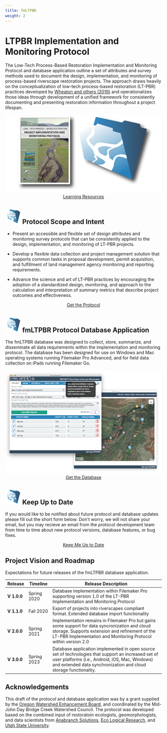 ```yaml
---
title: fmLTPBR
weight: 2
---
```



<h1>LTPBR Implementation and Monitoring Protocol</h1>

The Low-Tech Process-Based Restoration Implementation and Monitoring Protocol and database application outline a set of attributes and survey methods used to document the design, implementation, and monitoring of process-based riverscape restoration projects. The approach draws heavily on the conceptualization of low-tech process-based restoration (LT-PBR) practices developed by [Wheaton and others (2019)](https://lowtechpbr.restoration.usu.edu/) and operationalizes those ideas through development of a unified framework for consistently documenting and presenting restoration information throughout a project lifespan.


<div align="center">
  <img src="assets/images/ProjectImage.png">
</div>

<div align="center">
  <a class="button large" href="{{ site.baseurl }}/Learn"><i class="fa fa-youtube" aria-hidden="true"></i>  Learning Resources</a>
</div>

<h2><img src="assets/images/fmLTPBR-50.png">  Protocol Scope and Intent</h2>

- Present an accessible and flexible set of design attributes and monitoring survey protocols that can be consistently applied to the design, implementation, and monitoring of LT-PBR projects.

- Develop a flexible data collection and project management solution that supports common tasks in proposal development, permit acquisition, and fulfillment of land management agency monitoring and reporting requirements.

- Advance the science and art of LT-PBR practices by encouraging the adoption of a standardized design, monitoring, and approach to the calculation and interpretation of summary metrics that describe project outcomes and effectiveness.

<div align="center">
  <a class="button large" href="https://github.com/Riverscapes/fmLTPBR/releases/download/v1.0.0/LTPBR-Monitoring-V1.pdf"><i class="fa fa-book" aria-hidden="true"></i> Get the Protocol</a>  
</div>

<h2><img src="assets/images/fmLTPBR-50.png">  fmLTPBR Protocol Database Application</h2>

The fmLTPBR database was designed to collect, store, summarize, and disseminate all data requirements within the implementation and monitoring protocol. The database has been designed for use on Windows and Mac operating systems running Filemaker Pro Advanced, and for field data collection on iPads running Filemaker Go.

<div align="center">
  <img src="assets/images/Application.png">
</div>

<div align="center">
  <a class="button large" href="https://github.com/Riverscapes/fmLTPBR/releases/download/v1.0.0/fmLTPBR-20200507.fmp12"><i class="fa fa-database" aria-hidden="true"></i> Get the Database</a>
</div>

<h2><img src="assets/images/fmLTPBR-50.png">  Keep Up to Date</h2>

If you would like to be notified about future protocol and database updates please fill out the short form below. Don't worry, we will not share your email, but you may recieve an email from the protocol development team from time to time about new protocol versions, database features, or bug fixes.

<div align="center">
  <a class="button large" target="_blank" href="https://docs.google.com/forms/d/e/1FAIpQLScmW3_oIP55FpAEfEN6UDVQFtDiJvhGRvxEMB7SrqZxF6SAxQ/viewform?usp=sf_link"><i class="fa fa-envelope" aria-hidden="true"></i> Keep Me Up to Date</a>
</div>

## Project Vision and Roadmap
Expectations for future releases of the fmLTPBR database application.

| Release   | Timeline   | Release Description   |
| --------- | ------- | ------- |
| **V 1.0.0** | Spring 2020 | Database implementation within Filemaker Pro supporting version 1.0 of the LT-PBR Implementation and Monitoring Protocol |
| **V 1.1.0** | Fall 2020 | Export of projects into riverscapes compliant format. Extended database import functionality|
| **V 2.0.0** | Spring 2021 | Implementation remains in Filemaker Pro but gains some support for data syncronization and cloud storage. Supports extension and refinement of the LT-PBR Implementation and Monitoring Protocol within version 2.0|
| **V 3.0.0** | Spring 2023 | Database application implemented in open source set of technologies that support an increased set of user platforms (i.e., Android, iOS, Mac, Windows) and extended data synchronization and cloud storage functionality. |

## Acknowledgements
This draft of the protocol and database application was by a grant supplied by the [Oregon Watershed Enhancement Board](https://www.oregon.gov/oweb/Pages/index.aspx), and coordinated by the Mid-John Day Bridge Creek Watershed Council. The protocol was developed based on the combined input of restoratoin ecologists, geomorphologists, and data scientists from [Anabranch Solutions](www.anabranchsolutions.com), [Eco Logical Research](www.eco-logical.research.com), and [Utah State University](http://etal.joewheaton.org/).

